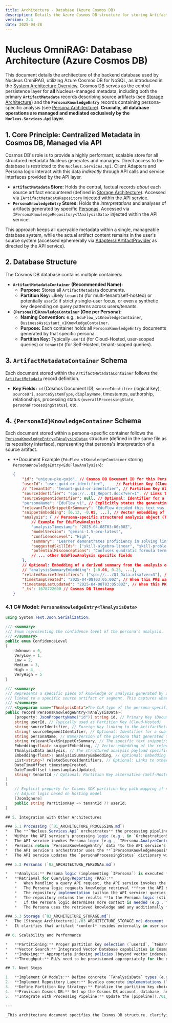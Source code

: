 ```yaml
---
title: Architecture - Database (Azure Cosmos DB)
description: Details the Azure Cosmos DB structure for storing ArtifactMetadata and PersonaKnowledgeEntry records, managed exclusively via the API service.
version: 2.4
date: 2025-04-28
---
```


# Nucleus OmniRAG: Database Architecture (Azure Cosmos DB)

This document details the architecture of the backend database used by Nucleus OmniRAG, utilizing Azure Cosmos DB for NoSQL, as introduced in the [System Architecture Overview](./00_ARCHITECTURE_OVERVIEW.md). Cosmos DB serves as the central persistence layer for **all** Nucleus-managed metadata, including both the primary **`ArtifactMetadata`** records describing source artifacts (see [Storage Architecture](./03_ARCHITECTURE_STORAGE.md)) and the **`PersonaKnowledgeEntry`** records containing persona-specific analysis (see [Persona Architecture](./02_ARCHITECTURE_PERSONAS.md)). **Crucially, all database operations are managed and mediated exclusively by the `Nucleus.Services.Api` layer.**

## 1. Core Principle: Centralized Metadata in Cosmos DB, Managed via API

Cosmos DB's role is to provide a highly performant, scalable store for all structured metadata Nucleus generates and manages. Direct access to the database is restricted to the `Nucleus.Services.Api`. Client Adapters and Persona logic interact with this data *indirectly* through API calls and service interfaces provided by the API layer.

*   **`ArtifactMetadata` Store:** Holds the central, factual records *about* each source artifact encountered (defined in [Storage Architecture](./03_ARCHITECTURE_STORAGE.md)). Accessed via `IArtifactMetadataRepository` injected within the API service.
*   **`PersonaKnowledgeEntry` Stores:** Holds the *interpretations* and analyses of artifacts generated by specific [Personas](./02_ARCHITECTURE_PERSONAS.md). Accessed via `IPersonaKnowledgeRepository<TAnalysisData>` injected within the API service.

This approach keeps all queryable metadata within a single, manageable database system, while the actual artifact content remains in the user's source system (accessed ephemerally via [Adapters/IArtifactProvider](./05_ARCHITECTURE_CLIENTS.md) as directed by the API service).

## 2. Database Structure

The Cosmos DB database contains multiple containers:

*   **`ArtifactMetadataContainer` (Recommended Name):**
    *   **Purpose:** Stores all `ArtifactMetadata` documents.
    *   **Partition Key:** Likely `tenantId` (for multi-tenant/self-hosted) or potentially `userId` if strictly single-user focus, or even a synthetic key depending on query patterns across users/tenants.
*   **`{PersonaId}KnowledgeContainer` (One per Persona):**
    *   **Naming Convention:** e.g., `EduFlow_v1KnowledgeContainer`, `BusinessAssistant_v1KnowledgeContainer`.
    *   **Purpose:** Each container holds all `PersonaKnowledgeEntry` documents generated by that specific persona.
    *   **Partition Key:** Typically `userId` (for Cloud-Hosted, user-scoped queries) or `tenantId` (for Self-Hosted, tenant-scoped queries).

## 3. `ArtifactMetadataContainer` Schema

Each document stored within the `ArtifactMetadataContainer` follows the [`ArtifactMetadata`](../../../Nucleus.Abstractions/Models/ArtifactMetadata.cs) record definition.

*   **Key Fields:** `id` (Cosmos Document ID), `sourceIdentifier` (logical key), `sourceUri`, `sourceSystemType`, `displayName`, timestamps, authorship, relationships, processing status (`overallProcessingState`, `personaProcessingStatus`), etc.

## 4. `{PersonaId}KnowledgeContainer` Schema

Each document stored within a persona-specific container follows the [`PersonaKnowledgeEntry<TAnalysisData>`](../../../Nucleus.Abstractions/Repositories/IPersonaKnowledgeRepository.cs) structure (defined in the same file as its repository interface), representing that persona's interpretation of a source artifact.

*   **Document Example (`EduFlow_v1KnowledgeContainer` storing `PersonaKnowledgeEntry<EduFlowAnalysis>`):
    ```json
    {
        "id": "unique-pke-guid", // Cosmos DB Document ID for this PersonaKnowledgeEntry
        "userId": "user-guid-or-identifier",     // Partition Key (Cloud-Hosted)
        // "tenantId": "tenant-guid-or-identifier", // Partition Key Alt (Self-Hosted)
        "sourceIdentifier": "spo://...Q1_Report.docx?ver=1", // Links to the ArtifactMetadata document (matches its sourceIdentifier)
        "sourceSegmentIdentifier": null, // Optional: Identifier for a sub-part of the source artifact
        "personaName": "EduFlow_v1", // Explicitly states the generating persona
        "relevantTextSnippetOrSummary": "EduFlow decided this text was most relevant: Learner shows understanding of algebraic equations...", // Persona-extracted/generated text snippet or summary, max length enforced!
        "snippetEmbedding": [0.12, -0.05, ...], // Vector embedding of relevantTextSnippetOrSummary
        "analysis": { // Persona-specific structured analysis object (TAnalysisData)
            // Example for EduFlowAnalysis:
            "analysisTimestamp": "2025-04-08T03:00:00Z",
            "modelVersion": "gemini-1.5-pro-latest",
            "confidenceLevel": "High",
            "summary": "Learner demonstrates proficiency in solving linear equations but struggles with quadratic formulas.",
            "suggestedSkillIds": ["skill-algebra-linear", "skill-problem-solving"],
            "potentialMisconceptions": "Confuses quadratic formula terms."
            // ... other EduFlowAnalysis specific fields
        },
        // Optional: Embedding of a derived summary from the analysis object itself
        // "analysisSummaryEmbedding": [-0.08, 0.25, ...],
        "relatedSourceIdentifiers": ["spo://.../Q1_Data.xlsx?ver=3"], // Links to other ArtifactMetadata suggested by the persona
        "timestampCreated": "2025-04-08T03:05:00Z", // When this PKE was created
        "timestampLastUpdated": "2025-04-08T03:05:00Z", // When this PKE was last updated
        "_ts": 1678722600 // Cosmos DB Timestamp
    }
    ```

### 4.1 C# Model: `PersonaKnowledgeEntry<TAnalysisData>`

```csharp
using System.Text.Json.Serialization;

/// <summary>
/// Enum representing the confidence level of the persona's analysis.
/// </summary>
public enum ConfidenceLevel
{
    Unknown = 0,
    VeryLow = 1,
    Low = 2,
    Medium = 3,
    High = 4,
    VeryHigh = 5
}

/// <summary>
/// Represents a specific piece of knowledge or analysis generated by a Persona,
/// linked to a specific source artifact or segment. This captures what a persona knows about that source/segment.
/// </summary>
/// <typeparam name="TAnalysisData">The CLR type of the persona-specific analysis payload.</typeparam>
public record PersonaKnowledgeEntry<TAnalysisData>(
    [property: JsonPropertyName("id")] string id, // Primary Key (Document ID)
    string userId, // Typically used as Partition Key (Cloud-Hosted)
    string sourceIdentifier, // Foreign Key linking to the ArtifactMetadata document (matches its sourceIdentifier)
    string? sourceSegmentIdentifier, // Optional: Identifier for a sub-part of the source artifact
    string personaName, // Name/Version of the persona that generated this entry
    string relevantTextSnippetOrSummary, // The specific text snippet/summary identified by the persona
    Embedding<float> snippetEmbedding, // Vector embedding of the relevantTextSnippetOrSummary
    TAnalysisData analysis, // The structured analysis payload specific to the persona (must include ConfidenceLevel)
    Embedding<float>? analysisSummaryEmbedding, // Optional: Embedding of a derived summary from the analysis
    List<string>? relatedSourceIdentifiers, // Optional: Links to other related ArtifactMetadata records
    DateTimeOffset timestampCreated,
    DateTimeOffset timestampLastUpdated,
    string? tenantId // Optional: Partition Key alternative (Self-Hosted)
)
{
    // Explicit property for Cosmos SDK partition key path mapping if needed
    // Adjust logic based on hosting model
    [JsonIgnore]
    public string PartitionKey => tenantId ?? userId;
}

## 5. Integration with Other Architectures

### 5.1 Processing (`01_ARCHITECTURE_PROCESSING.md`)
*   The **`Nucleus.Services.Api` orchestrates** the processing pipeline based on incoming API requests (e.g., `POST /api/v1/interactions`).
*   Within the API service's processing logic (e.g., in `OrchestrationService`), the **`IArtifactMetadataRepository`** implementation (injected via DI) is used to create/update `ArtifactMetadata` in `ArtifactMetadataContainer`.
*   The API service invokes Persona logic (e.g., `IPersona.AnalyzeContentAsync`). Persona logic operates *within the context of the API service*. Content is provided to personas by the API service (potentially fetched ephemerally using `IArtifactProvider` based on `ArtifactReference`s from the request).
*   Personas return `PersonaKnowledgeEntry` data *to the API service's orchestrator*.
*   The API service's orchestrator uses the **`IPersonaKnowledgeRepository<TAnalysisData>`** implementation (injected via DI) to store `PersonaKnowledgeEntry` in the appropriate `{PersonaId}KnowledgeContainer`.
*   The API service updates the `personaProcessingStatus` dictionary within the relevant `ArtifactMetadata` document in Cosmos DB (again, via the injected `IArtifactMetadataRepository`).

### 5.2 Personas (`02_ARCHITECTURE_PERSONAS.md`)

*   **Analysis:** Persona logic (implementing `IPersona`) is executed *by* the `Nucleus.Services.Api` layer. It receives context (including ephemerally fetched content streams, if needed) from the API service, performs analysis, and returns structured results (like the `analysis` object and `relevantTextSnippetOrSummary`) **back to the API service orchestrator**.
*   **Retrieval for Querying/Reporting (RAG):**
    *   When handling a query API request, the API service invokes the relevant Persona logic.
    *   The Persona logic requests knowledge retrieval **from the API service layer** (e.g., by calling a method on the injected `IPersonaKnowledgeRepository` instance).
    *   The repository implementation (within the API service) queries the appropriate `{PersonaId}KnowledgeContainer` in Cosmos DB (performing vector searches, filtering, etc.).
    *   The repository returns the results **to the Persona logic (still running within the API service context)**.
    *   If the Persona logic determines more context is needed (e.g., fresh content from the source), it **signals this requirement back to the API service orchestrator**. The orchestrator then uses the `sourceIdentifier` (from the PKE) and `ArtifactMetadata` to resolve the correct `ArtifactReference` and instructs the appropriate `IArtifactProvider` implementation to **ephemerally fetch the content**. This fetched content is then passed back to the Persona logic.
    *   The Persona uses the retrieved knowledge and any additionally fetched ephemeral content to generate the final response, which is returned through the API service.

### 5.3 Storage (`03_ARCHITECTURE_STORAGE.md`)
*   The [Storage Architecture](./03_ARCHITECTURE_STORAGE.md) document (`03_ARCHITECTURE_STORAGE.md`) primarily defines the **logical structure of the `ArtifactMetadata` object**, which is persisted within the `ArtifactMetadataContainer` in Cosmos DB.
*   It clarifies that artifact *content* resides externally in user source systems, accessed via [Adapters](./05_ARCHITECTURE_CLIENTS.md).

## 6. Scalability and Performance

*   **Partitioning:** Proper partition key selection (`userId`, `tenantId`, or other) is crucial for distributing load and enabling efficient queries within both `ArtifactMetadataContainer` and `{PersonaId}KnowledgeContainer`s. The choice impacts cost and scalability and is influenced by the [Deployment Model](./07_ARCHITECTURE_DEPLOYMENT.md) (e.g., cloud-hosted multi-tenant vs. self-hosted single-tenant) and [Security](./06_ARCHITECTURE_SECURITY.md) requirements.
*   **Vector Search:** Integrated Vector Database capabilities in Cosmos DB enable efficient similarity searches within each persona's container.
*   **Indexing:** Appropriate indexing policies (beyond vector indexes) are needed for efficient metadata filtering (see [Security considerations](./06_ARCHITECTURE_SECURITY.md) regarding what gets indexed).
*   **Throughput:** RU/s need to be provisioned appropriately for the database or individual containers based on expected load (see [Deployment Architecture](./07_ARCHITECTURE_DEPLOYMENT.md) for cost implications).

## 7. Next Steps

1.  **Implement C# Models:** Define concrete `TAnalysisData` types (e.g., `EduFlowAnalysis`, `ProfessionalAnalysis`) for each persona within the [`Nucleus.Abstractions`](../../../Nucleus.Abstractions/) project or a dedicated `Nucleus.Personas.Abstractions` project.
2.  **Implement Repository Layer:** Develop concrete implementations (likely within `Nucleus.Services.Api`) for the defined [`IArtifactMetadataRepository`](../../../Nucleus.Abstractions/Repositories/IArtifactMetadataRepository.cs) and [`IPersonaKnowledgeRepository<TAnalysisData>`](../../../Nucleus.Abstractions/Repositories/IPersonaKnowledgeRepository.cs) interfaces using the Cosmos DB .NET SDK. Ensure dynamic container handling for PKEs.
3.  **Define Partition Key Strategy:** Finalize the partition key choices for both container types based on [deployment models](./07_ARCHITECTURE_DEPLOYMENT.md) and query patterns.
4.  **Provision Cosmos DB:** Set up the Cosmos DB account, database, and define container creation/configuration strategy (part of [Deployment](./07_ARCHITECTURE_DEPLOYMENT.md)).
5.  **Integrate with Processing Pipeline:** Update the [pipeline](./01_ARCHITECTURE_PROCESSING.md) (orchestrated by the API service) to implement the flow described in Section 5.1, utilizing the repository implementations.

---

_This architecture document specifies the Cosmos DB structure, clarifying its role as the central store for both factual `ArtifactMetadata` and interpretive `PersonaKnowledgeEntry` data, linking them via the `sourceIdentifier`._
